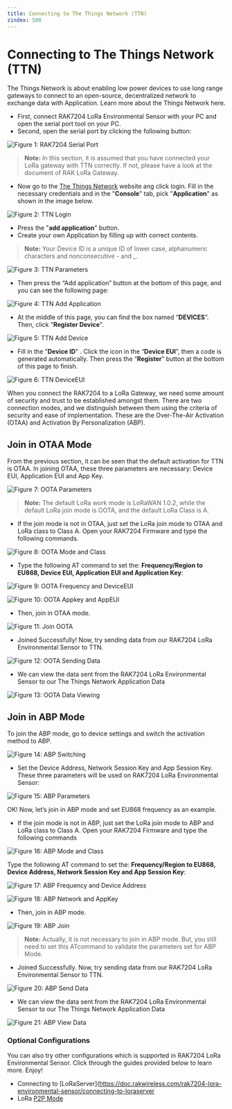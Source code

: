 ```yaml
---
title: Connecting to The Things Network (TTN)
zindex: 500
---
```

# Connecting to The Things Network (TTN)

The Things Network is about enabling low power devices to use long range gateways to connect to an open-source, decentralized network to exchange data with Application. Learn more about the Things Network here.

* First, connect RAK7204 LoRa Environmental Sensor with your PC and open the serial port tool on your PC.
* Second, open the serial port by clicking the following button: 

![Figure 1: RAK7204 Serial Port](images/serialportttn.png)

>**Note:** In this section, it is assumed that you have connected your LoRa gateway with TTN correctly. If not, please have a look  at the document of RAK LoRa Gateway.

* Now go to the [The Things Network](https://www.thethingsnetwork.org/) website ang click login. Fill in the necessary credentials and in the "**Console**" tab, pick "**Application**" as shown in the image below.

![Figure 2: TTN Login](images/ttnlogin.jpg)

* Press the "**add application**" button.
* Create your own Application by filling up with correct contents.
>**Note:** Your Device ID is a unique ID of lower case, alphanumeric characters and nonconsecutive - and _.

![Figure 3: TTN Parameters](images/ttnparamaters.jpg)

* Then press the “Add application” button at the bottom of this page, and you can see the following page: 

![Figure 4: TTN Add Application](images/addapplication.jpg)

* At the middle of this page, you can find the box named “**DEVICES**”. Then, click "**Register Device**". 

![Figure 5: TTN Add Device](images/adddevice.jpg)

* Fill in the "**Device ID**" . Click the icon in the “**Device EUI**”, then a code is generated automatically. Then press the “**Register**” button at the bottom of this page to finish.

![Figure 6: TTN DeviceEUI](images/deviceEUI.jpg)


When you connect the RAK7204 to a LoRa Gateway, we need some amount of security and trust to be established amongst them. There are two connection modes, and we distinguish between them using the criteria of security and ease of implementation. These are the Over-The-Air Activation (OTAA) and Activation By Personalization (ABP).

## Join in OTAA Mode

From the previous section, it can be seen that the default activation for TTN is OTAA. In joining OTAA, these three parameters are necessary: Device EUI, Application EUI and App Key.

![Figure 7: OOTA Parameters](images/ootaparameters.jpg)

>**Note:** The default LoRa work mode is LoRaWAN 1.0.2, while the default LoRa join mode is OOTA, and the default LoRa Class is A.

* If the join mode is not in OTAA, just set the LoRa join mode to OTAA and LoRa class to Class A. Open your RAK7204 Firmware and type the following commands.

![Figure 8: OOTA Mode and Class](images/ootamodeandclass.jpg)

* Type the following AT command to set the: **Frequency/Region to EU868, Device EUI, Application EUI and Application Key**:

![Figure 9: OOTA Frequency and DeviceEUI](images/ootafrequencyanddeviceeui.jpg)

![Figure 10: OOTA Appkey and AppEUI](images/ootaappkeyappeui.jpg)

* Then, join in OTAA mode.

![Figure 11: Join OOTA](images/joinoota.jpg)

* Joined Successfully! Now, try sending data from our RAK7204 LoRa Environmental Sensor to TTN.

![Figure 12: OOTA Sending Data](images/ootasendingdata.jpg)

* We can view the data sent from the RAK7204 LoRa Environmental Sensor to our The Things Network Application Data

![Figure 13: OOTA Data Viewing](images/ootadataviewing.jpg)

## Join in ABP Mode

To join the ABP mode, go to device settings and switch the activation method to ABP.

![Figure 14: ABP Switching](images/abpswitching.jpg)

* Set the Device Address, Network Session Key and App Session Key. These three parameters will be used on RAK7204 LoRa Environmental Sensor:

![Figure 15: ABP Parameters](images/abpparameters.jpg)

OK! Now, let’s join in ABP mode and set EU868 frequency as an example.

* If the join mode is not in ABP, just set the LoRa join mode to ABP and LoRa class to Class A. Open your RAK7204 Firmware and type the following commands

![Figure 16: ABP Mode and Class](images/abpmodeclass.jpg)

Type the following AT command to set the: **Frequency/Region to EU868, Device Address, Network Session Key and App Session Key**:

![Figure 17: ABP Frequency and Device Address](images/abpfreqanddevadd.jpg)

![Figure 18: ABP Network and AppKey](images/abpnetworkandapplicationkey.jpg)

* Then, join in ABP mode.

![Figure 19: ABP Join](images/abpjoin.jpg)

>**Note:** Actually, it is not necessary to join in ABP mode. But, you still need to set this ATcommand to validate the parameters set for ABP Mode.

* Joined Successfully. Now, try sending data from our RAK7204 LoRa Environmental Sensor to TTN.

![Figure 20: ABP Send Data](images/abpsend.jpg)

* We can view the data sent from the RAK7204 LoRa Environmental Sensor to our The Things Network Application Data

![Figure 21: ABP View Data](images/abpdataview.jpg)

### Optional Configurations
You can also try other configurations which is supported in RAK7204 LoRa Environmental Sensor. Click through the guides provided below to learn more. Enjoy!
* Connecting to [LoRaServer](https://doc.rakwireless.com/rak7204-lora-environmental-sensor/connecting-to-loraserver
* LoRa [P2P Mode](https://doc.rakwireless.com/rak7204-lora-environmental-sensor/lorap2p-mode)

